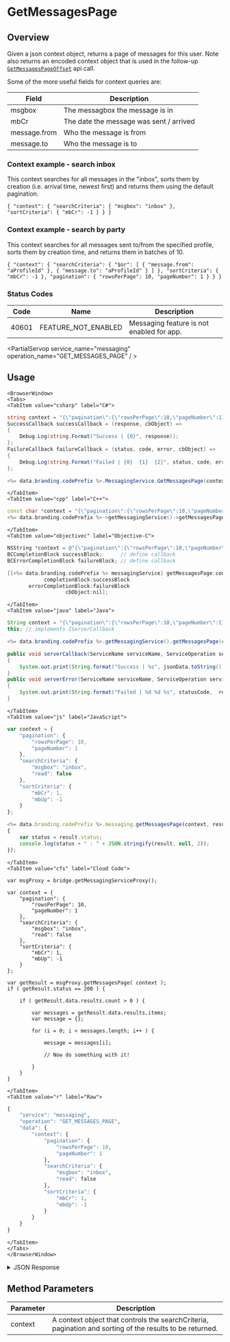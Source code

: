 # GetMessagesPage
## Overview
Given a json context object, returns a page of messages for this user. Note also returns an encoded context object that is used in the follow-up <code>[GetMessagesPageOffset](/api/capi/messaging/getmessagespageoffset)</code> api call.







Some of the more useful fields for context queries are:

| Field | Description |
| ----- | ----------- |
| msgbox | The messagbox the message is in |
| mbCr | The date the message was sent / arrived |
| message.from | Who the message is from |
| message.to | Who the message is to |

### Context example - search inbox

This context searches for all messages in the "inbox", sorts them by creation (i.e. arrival time, newest first) and returns them using the default pagination.

`{
    "context": {
        "searchCriteria": {
            "msgbox": "inbox"
        },
        "sortCriteria": {
            "mbCr": -1
        }
    }
}`

### Context example - search by party

This context searches for all messages sent to/from the specified profile, sorts them by creation time, and returns them in batches of 10.

`{
    "context": {
        "searchCriteria": {
            "$or": [
               { "message.from": "aProfileId" },
               { "message.to": "aProfileId" }
            ]
        },
        "sortCriteria": {
            "mbCr": -1
        },
        "pagination": {
            "rowsPerPage": 10,
            "pageNumber": 1
        }
    }
}`


### Status Codes
Code | Name | Description
---- | ---- | -----------
| 40601 | FEATURE_NOT_ENABLED | Messaging feature is not enabled for app.

<PartialServop service_name="messaging" operation_name="GET_MESSAGES_PAGE" / >

## Usage

```mdx-code-block
<BrowserWindow>
<Tabs>
<TabItem value="csharp" label="C#">
```

```csharp
string context = "{\"pagination\":{\"rowsPerPage\":10,\"pageNumber\":1},\"searchCriteria\":{\"msgbox\":\"inbox\",\"read\":false},\"sortCriteria\":{\"mbCr\":1,\"mbUp\":-1}}";
SuccessCallback successCallback = (response, cbObject) =>
{
    Debug.Log(string.Format("Success | {0}", response));
};
FailureCallback failureCallback = (status, code, error, cbObject) =>
{
    Debug.Log(string.Format("Failed | {0}  {1}  {2}", status, code, error));
};

<%= data.branding.codePrefix %>.MessagingService.GetMessagesPage(context, successCallback, failureCallback);
```

```mdx-code-block
</TabItem>
<TabItem value="cpp" label="C++">
```

```cpp
const char *context = "{\"pagination\":{\"rowsPerPage\":10,\"pageNumber\":1},\"searchCriteria\":{\"msgbox\":\"inbox\",\"read\":false},\"sortCriteria\":{\"mbCr\":1,\"mbUp\":-1}}";
<%= data.branding.codePrefix %>->getMessagingService()->getMessagesPage(context, this);
```

```mdx-code-block
</TabItem>
<TabItem value="objectivec" label="Objective-C">
```

```objectivec
NSString *context = @"{\"pagination\":{\"rowsPerPage\":10,\"pageNumber\":1},\"searchCriteria\":{\"msgbox\":\"inbox\",\"read\":false},\"sortCriteria\":{\"mbCr\":1,\"mbUp\":-1}}";
BCCompletionBlock successBlock;      // define callback
BCErrorCompletionBlock failureBlock; // define callback

[[<%= data.branding.codePrefix %> messagingService] getMessagesPage:context
            completionBlock:successBlock
       errorCompletionBlock:failureBlock
                   cbObject:nil];
```

```mdx-code-block
</TabItem>
<TabItem value="java" label="Java">
```

```java
String context = "{\"pagination\":{\"rowsPerPage\":10,\"pageNumber\":1},\"searchCriteria\":{\"msgbox\":\"inbox\",\"read\":false},\"sortCriteria\":{\"mbCr\":1,\"mbUp\":-1}}";
this; // implements IServerCallback

<%= data.branding.codePrefix %>.getMessagingService().getMessagesPage(context, this);

public void serverCallback(ServiceName serviceName, ServiceOperation serviceOperation, JSONObject jsonData)
{
    System.out.print(String.format("Success | %s", jsonData.toString()));
}
public void serverError(ServiceName serviceName, ServiceOperation serviceOperation, int statusCode, int reasonCode, String jsonError)
{
    System.out.print(String.format("Failed | %d %d %s", statusCode,  reasonCode, jsonError.toString()));
}
```

```mdx-code-block
</TabItem>
<TabItem value="js" label="JavaScript">
```

```javascript
var context = {
    "pagination": {
        "rowsPerPage": 10,
        "pageNumber": 1
    },
    "searchCriteria": {
        "msgbox": "inbox",
        "read": false
    },
    "sortCriteria": {
        "mbCr": 1,
        "mbUp": -1
    }
};

<%= data.branding.codePrefix %>.messaging.getMessagesPage(context, result =>
{
	var status = result.status;
	console.log(status + " : " + JSON.stringify(result, null, 2));
});
```

```mdx-code-block
</TabItem>
<TabItem value="cfs" label="Cloud Code">
```

```cfscript
var msgProxy = bridge.getMessagingServiceProxy();

var context = {
    "pagination": {
        "rowsPerPage": 10,
        "pageNumber": 1
    },
    "searchCriteria": {
        "msgbox": "inbox",
        "read": false
    },
    "sortCriteria": {
        "mbCr": 1,
        "mbUp": -1
    }
};

var getResult = msgProxy.getMessagesPage( context );
if ( getResult.status == 200 ) {

    if ( getResult.data.results.count > 0 ) {

        var messages = getResult.data.results.items;
        var message = {};

        for (i = 0; i < messages.length; i++ ) {

            message = messages[i];

            // Now do something with it!

        }
    } 
} 
```

```mdx-code-block
</TabItem>
<TabItem value="r" label="Raw">
```

```r
{
	"service": "messaging",
	"operation": "GET_MESSAGES_PAGE",
	"data": {
		"context": {
			"pagination": {
				"rowsPerPage": 10,
				"pageNumber": 1
			},
			"searchCriteria": {
				"msgbox": "inbox",
				"read": false
			},
			"sortCriteria": {
				"mbCr": 1,
				"mbUp": -1
			}
		}
	}
}
```

```mdx-code-block
</TabItem>
</Tabs>
</BrowserWindow>
```

<details>
<summary>JSON Response</summary>

```json
{
    "status": 200,
    "data": {
        "context": "eyJzZWFyY2hDcml0ZXJpYSI6eyJwcm9maWxlSWQiOiIwMDRhN2QwYy00ZTk2LTQ3NGItOTcyYi03Nzk0ZTBlZWM4ZDUifSwic29ydENyaXRlcmlhIjp7Im1iQ3IiOjEsIm1iVXAiOi0xfSwicGFnaW5hdGlvbiI6eyJyb3dzUGVyUGFnZSI6MTAsInBhZ2VOdW1iZXIiOjF9LCJvcHRpb25zIjpudWxsfQ",
        "results": {
            "count": 2,
            "page": 1,
            "items": [
                {
                    "msgbox": "sent",
                    "msgId": "9bd20345-b274-4d20-912f-fb1c3cb5e458",
                    "mbVer": 1,
                    "mbCr": 1530023195326,
                    "mbUp": 1530023195326,
                    "read": false,
                    "message": {
                        "sentAt": 1530023195324,
                        "to": [
                            "004a7d0c-4e96-474b-972b-7794e0eec8d5"
                        ],
                        "content": {
                            "subject": "Testing",
                            "text": "Test message to me."
                        }
                    },
                    "msVer": 1,
                    "msgCr": 1530023195325,
                    "msgUp": 1530023195325
                },
                {
                    "msgbox": "inbox",
                    "msgId": "9bd20345-b274-4d20-912f-fb1c3cb5e458",
                    "mbVer": 1,
                    "mbCr": 1530023195327,
                    "mbUp": 1530023195327,
                    "read": false,
                    "message": {
                        "sentAt": 1530023195324,
                        "to": [
                            "004a7d0c-4e96-474b-972b-7794e0eec8d5"
                        ],
                        "content": {
                            "subject": "Testing",
                            "text": "Test message to me."
                        }
                    },
                    "msVer": 1,
                    "msgCr": 1530023195325,
                    "msgUp": 1530023195325
                }
            ],
            "moreAfter": false,
            "moreBefore": false
        }
    }
}
```
</details>

## Method Parameters
Parameter | Description                         
--------- | ------------------------------------ 
context | A context object that controls the searchCriteria, pagination and sorting of the results to be returned.


